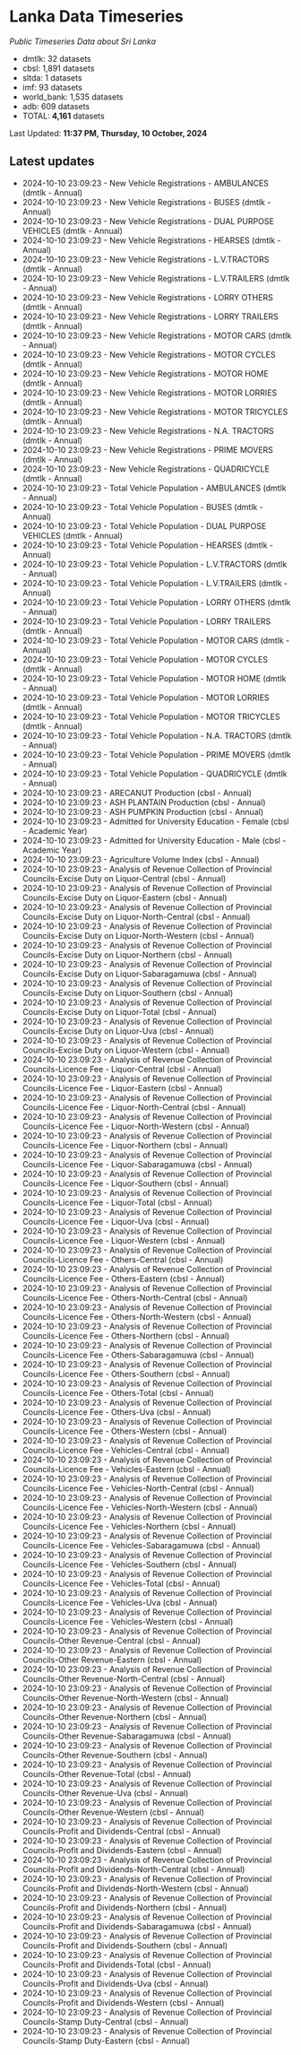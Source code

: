 # Lanka Data Timeseries
*Public Timeseries Data about Sri Lanka*

* dmtlk: 32 datasets
* cbsl: 1,891 datasets
* sltda: 1 datasets
* imf: 93 datasets
* world_bank: 1,535 datasets
* adb: 609 datasets
* TOTAL: **4,161** datasets

Last Updated: **11:37 PM, Thursday, 10 October, 2024**

## Latest updates

* 2024-10-10 23:09:23 - New Vehicle Registrations - AMBULANCES (dmtlk - Annual)
* 2024-10-10 23:09:23 - New Vehicle Registrations - BUSES (dmtlk - Annual)
* 2024-10-10 23:09:23 - New Vehicle Registrations - DUAL PURPOSE VEHICLES (dmtlk - Annual)
* 2024-10-10 23:09:23 - New Vehicle Registrations - HEARSES (dmtlk - Annual)
* 2024-10-10 23:09:23 - New Vehicle Registrations - L.V.TRACTORS (dmtlk - Annual)
* 2024-10-10 23:09:23 - New Vehicle Registrations - L.V.TRAILERS (dmtlk - Annual)
* 2024-10-10 23:09:23 - New Vehicle Registrations - LORRY OTHERS (dmtlk - Annual)
* 2024-10-10 23:09:23 - New Vehicle Registrations - LORRY TRAILERS (dmtlk - Annual)
* 2024-10-10 23:09:23 - New Vehicle Registrations - MOTOR CARS (dmtlk - Annual)
* 2024-10-10 23:09:23 - New Vehicle Registrations - MOTOR CYCLES (dmtlk - Annual)
* 2024-10-10 23:09:23 - New Vehicle Registrations - MOTOR HOME (dmtlk - Annual)
* 2024-10-10 23:09:23 - New Vehicle Registrations - MOTOR LORRIES (dmtlk - Annual)
* 2024-10-10 23:09:23 - New Vehicle Registrations - MOTOR TRICYCLES (dmtlk - Annual)
* 2024-10-10 23:09:23 - New Vehicle Registrations - N.A. TRACTORS (dmtlk - Annual)
* 2024-10-10 23:09:23 - New Vehicle Registrations - PRIME MOVERS (dmtlk - Annual)
* 2024-10-10 23:09:23 - New Vehicle Registrations - QUADRICYCLE (dmtlk - Annual)
* 2024-10-10 23:09:23 - Total Vehicle Population - AMBULANCES (dmtlk - Annual)
* 2024-10-10 23:09:23 - Total Vehicle Population - BUSES (dmtlk - Annual)
* 2024-10-10 23:09:23 - Total Vehicle Population - DUAL PURPOSE VEHICLES (dmtlk - Annual)
* 2024-10-10 23:09:23 - Total Vehicle Population - HEARSES (dmtlk - Annual)
* 2024-10-10 23:09:23 - Total Vehicle Population - L.V.TRACTORS (dmtlk - Annual)
* 2024-10-10 23:09:23 - Total Vehicle Population - L.V.TRAILERS (dmtlk - Annual)
* 2024-10-10 23:09:23 - Total Vehicle Population - LORRY OTHERS (dmtlk - Annual)
* 2024-10-10 23:09:23 - Total Vehicle Population - LORRY TRAILERS (dmtlk - Annual)
* 2024-10-10 23:09:23 - Total Vehicle Population - MOTOR CARS (dmtlk - Annual)
* 2024-10-10 23:09:23 - Total Vehicle Population - MOTOR CYCLES (dmtlk - Annual)
* 2024-10-10 23:09:23 - Total Vehicle Population - MOTOR HOME (dmtlk - Annual)
* 2024-10-10 23:09:23 - Total Vehicle Population - MOTOR LORRIES (dmtlk - Annual)
* 2024-10-10 23:09:23 - Total Vehicle Population - MOTOR TRICYCLES (dmtlk - Annual)
* 2024-10-10 23:09:23 - Total Vehicle Population - N.A. TRACTORS (dmtlk - Annual)
* 2024-10-10 23:09:23 - Total Vehicle Population - PRIME MOVERS (dmtlk - Annual)
* 2024-10-10 23:09:23 - Total Vehicle Population - QUADRICYCLE (dmtlk - Annual)
* 2024-10-10 23:09:23 - ARECANUT Production (cbsl - Annual)
* 2024-10-10 23:09:23 - ASH PLANTAIN Production (cbsl - Annual)
* 2024-10-10 23:09:23 - ASH PUMPKIN Production (cbsl - Annual)
* 2024-10-10 23:09:23 - Admitted for University Education - Female (cbsl - Academic Year)
* 2024-10-10 23:09:23 - Admitted for University Education - Male (cbsl - Academic Year)
* 2024-10-10 23:09:23 - Agriculture Volume Index (cbsl - Annual)
* 2024-10-10 23:09:23 - Analysis of Revenue Collection of Provincial Councils-Excise Duty on Liquor-Central (cbsl - Annual)
* 2024-10-10 23:09:23 - Analysis of Revenue Collection of Provincial Councils-Excise Duty on Liquor-Eastern (cbsl - Annual)
* 2024-10-10 23:09:23 - Analysis of Revenue Collection of Provincial Councils-Excise Duty on Liquor-North-Central (cbsl - Annual)
* 2024-10-10 23:09:23 - Analysis of Revenue Collection of Provincial Councils-Excise Duty on Liquor-North-Western (cbsl - Annual)
* 2024-10-10 23:09:23 - Analysis of Revenue Collection of Provincial Councils-Excise Duty on Liquor-Northern (cbsl - Annual)
* 2024-10-10 23:09:23 - Analysis of Revenue Collection of Provincial Councils-Excise Duty on Liquor-Sabaragamuwa (cbsl - Annual)
* 2024-10-10 23:09:23 - Analysis of Revenue Collection of Provincial Councils-Excise Duty on Liquor-Southern (cbsl - Annual)
* 2024-10-10 23:09:23 - Analysis of Revenue Collection of Provincial Councils-Excise Duty on Liquor-Total (cbsl - Annual)
* 2024-10-10 23:09:23 - Analysis of Revenue Collection of Provincial Councils-Excise Duty on Liquor-Uva (cbsl - Annual)
* 2024-10-10 23:09:23 - Analysis of Revenue Collection of Provincial Councils-Excise Duty on Liquor-Western (cbsl - Annual)
* 2024-10-10 23:09:23 - Analysis of Revenue Collection of Provincial Councils-Licence Fee - Liquor-Central (cbsl - Annual)
* 2024-10-10 23:09:23 - Analysis of Revenue Collection of Provincial Councils-Licence Fee - Liquor-Eastern (cbsl - Annual)
* 2024-10-10 23:09:23 - Analysis of Revenue Collection of Provincial Councils-Licence Fee - Liquor-North-Central (cbsl - Annual)
* 2024-10-10 23:09:23 - Analysis of Revenue Collection of Provincial Councils-Licence Fee - Liquor-North-Western (cbsl - Annual)
* 2024-10-10 23:09:23 - Analysis of Revenue Collection of Provincial Councils-Licence Fee - Liquor-Northern (cbsl - Annual)
* 2024-10-10 23:09:23 - Analysis of Revenue Collection of Provincial Councils-Licence Fee - Liquor-Sabaragamuwa (cbsl - Annual)
* 2024-10-10 23:09:23 - Analysis of Revenue Collection of Provincial Councils-Licence Fee - Liquor-Southern (cbsl - Annual)
* 2024-10-10 23:09:23 - Analysis of Revenue Collection of Provincial Councils-Licence Fee - Liquor-Total (cbsl - Annual)
* 2024-10-10 23:09:23 - Analysis of Revenue Collection of Provincial Councils-Licence Fee - Liquor-Uva (cbsl - Annual)
* 2024-10-10 23:09:23 - Analysis of Revenue Collection of Provincial Councils-Licence Fee - Liquor-Western (cbsl - Annual)
* 2024-10-10 23:09:23 - Analysis of Revenue Collection of Provincial Councils-Licence Fee - Others-Central (cbsl - Annual)
* 2024-10-10 23:09:23 - Analysis of Revenue Collection of Provincial Councils-Licence Fee - Others-Eastern (cbsl - Annual)
* 2024-10-10 23:09:23 - Analysis of Revenue Collection of Provincial Councils-Licence Fee - Others-North-Central (cbsl - Annual)
* 2024-10-10 23:09:23 - Analysis of Revenue Collection of Provincial Councils-Licence Fee - Others-North-Western (cbsl - Annual)
* 2024-10-10 23:09:23 - Analysis of Revenue Collection of Provincial Councils-Licence Fee - Others-Northern (cbsl - Annual)
* 2024-10-10 23:09:23 - Analysis of Revenue Collection of Provincial Councils-Licence Fee - Others-Sabaragamuwa (cbsl - Annual)
* 2024-10-10 23:09:23 - Analysis of Revenue Collection of Provincial Councils-Licence Fee - Others-Southern (cbsl - Annual)
* 2024-10-10 23:09:23 - Analysis of Revenue Collection of Provincial Councils-Licence Fee - Others-Total (cbsl - Annual)
* 2024-10-10 23:09:23 - Analysis of Revenue Collection of Provincial Councils-Licence Fee - Others-Uva (cbsl - Annual)
* 2024-10-10 23:09:23 - Analysis of Revenue Collection of Provincial Councils-Licence Fee - Others-Western (cbsl - Annual)
* 2024-10-10 23:09:23 - Analysis of Revenue Collection of Provincial Councils-Licence Fee - Vehicles-Central (cbsl - Annual)
* 2024-10-10 23:09:23 - Analysis of Revenue Collection of Provincial Councils-Licence Fee - Vehicles-Eastern (cbsl - Annual)
* 2024-10-10 23:09:23 - Analysis of Revenue Collection of Provincial Councils-Licence Fee - Vehicles-North-Central (cbsl - Annual)
* 2024-10-10 23:09:23 - Analysis of Revenue Collection of Provincial Councils-Licence Fee - Vehicles-North-Western (cbsl - Annual)
* 2024-10-10 23:09:23 - Analysis of Revenue Collection of Provincial Councils-Licence Fee - Vehicles-Northern (cbsl - Annual)
* 2024-10-10 23:09:23 - Analysis of Revenue Collection of Provincial Councils-Licence Fee - Vehicles-Sabaragamuwa (cbsl - Annual)
* 2024-10-10 23:09:23 - Analysis of Revenue Collection of Provincial Councils-Licence Fee - Vehicles-Southern (cbsl - Annual)
* 2024-10-10 23:09:23 - Analysis of Revenue Collection of Provincial Councils-Licence Fee - Vehicles-Total (cbsl - Annual)
* 2024-10-10 23:09:23 - Analysis of Revenue Collection of Provincial Councils-Licence Fee - Vehicles-Uva (cbsl - Annual)
* 2024-10-10 23:09:23 - Analysis of Revenue Collection of Provincial Councils-Licence Fee - Vehicles-Western (cbsl - Annual)
* 2024-10-10 23:09:23 - Analysis of Revenue Collection of Provincial Councils-Other Revenue-Central (cbsl - Annual)
* 2024-10-10 23:09:23 - Analysis of Revenue Collection of Provincial Councils-Other Revenue-Eastern (cbsl - Annual)
* 2024-10-10 23:09:23 - Analysis of Revenue Collection of Provincial Councils-Other Revenue-North-Central (cbsl - Annual)
* 2024-10-10 23:09:23 - Analysis of Revenue Collection of Provincial Councils-Other Revenue-North-Western (cbsl - Annual)
* 2024-10-10 23:09:23 - Analysis of Revenue Collection of Provincial Councils-Other Revenue-Northern (cbsl - Annual)
* 2024-10-10 23:09:23 - Analysis of Revenue Collection of Provincial Councils-Other Revenue-Sabaragamuwa (cbsl - Annual)
* 2024-10-10 23:09:23 - Analysis of Revenue Collection of Provincial Councils-Other Revenue-Southern (cbsl - Annual)
* 2024-10-10 23:09:23 - Analysis of Revenue Collection of Provincial Councils-Other Revenue-Total (cbsl - Annual)
* 2024-10-10 23:09:23 - Analysis of Revenue Collection of Provincial Councils-Other Revenue-Uva (cbsl - Annual)
* 2024-10-10 23:09:23 - Analysis of Revenue Collection of Provincial Councils-Other Revenue-Western (cbsl - Annual)
* 2024-10-10 23:09:23 - Analysis of Revenue Collection of Provincial Councils-Profit and Dividends-Central (cbsl - Annual)
* 2024-10-10 23:09:23 - Analysis of Revenue Collection of Provincial Councils-Profit and Dividends-Eastern (cbsl - Annual)
* 2024-10-10 23:09:23 - Analysis of Revenue Collection of Provincial Councils-Profit and Dividends-North-Central (cbsl - Annual)
* 2024-10-10 23:09:23 - Analysis of Revenue Collection of Provincial Councils-Profit and Dividends-North-Western (cbsl - Annual)
* 2024-10-10 23:09:23 - Analysis of Revenue Collection of Provincial Councils-Profit and Dividends-Northern (cbsl - Annual)
* 2024-10-10 23:09:23 - Analysis of Revenue Collection of Provincial Councils-Profit and Dividends-Sabaragamuwa (cbsl - Annual)
* 2024-10-10 23:09:23 - Analysis of Revenue Collection of Provincial Councils-Profit and Dividends-Southern (cbsl - Annual)
* 2024-10-10 23:09:23 - Analysis of Revenue Collection of Provincial Councils-Profit and Dividends-Total (cbsl - Annual)
* 2024-10-10 23:09:23 - Analysis of Revenue Collection of Provincial Councils-Profit and Dividends-Uva (cbsl - Annual)
* 2024-10-10 23:09:23 - Analysis of Revenue Collection of Provincial Councils-Profit and Dividends-Western (cbsl - Annual)
* 2024-10-10 23:09:23 - Analysis of Revenue Collection of Provincial Councils-Stamp Duty-Central (cbsl - Annual)
* 2024-10-10 23:09:23 - Analysis of Revenue Collection of Provincial Councils-Stamp Duty-Eastern (cbsl - Annual)